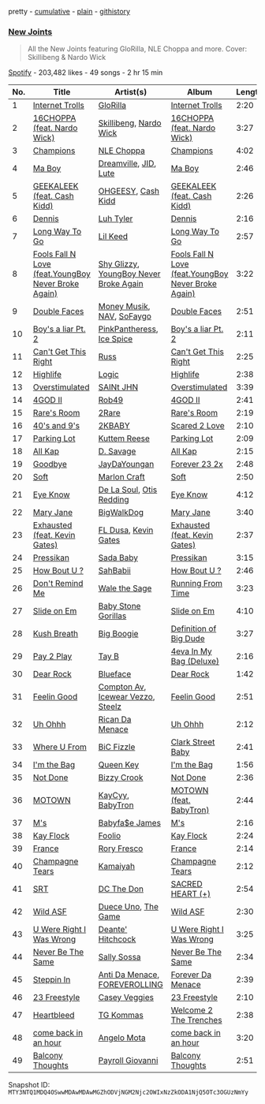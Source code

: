 pretty - [cumulative](/playlists/cumulative/37i9dQZF1DX4SrOBCjlfVi.md) - [plain](/playlists/plain/37i9dQZF1DX4SrOBCjlfVi) - [githistory](https://github.githistory.xyz/mackorone/spotify-playlist-archive/blob/main/playlists/plain/37i9dQZF1DX4SrOBCjlfVi)

### [New Joints](https://open.spotify.com/playlist/37i9dQZF1DX4SrOBCjlfVi)

> All the New Joints featuring GloRilla, NLE Choppa and more\. Cover: Skillibeng & Nardo Wick

[Spotify](https://open.spotify.com/user/spotify) - 203,482 likes - 49 songs - 2 hr 15 min

| No. | Title | Artist(s) | Album | Length |
|---|---|---|---|---|
| 1 | [Internet Trolls](https://open.spotify.com/track/5c2IvJeaFx4m2DmOR1iryD) | [GloRilla](https://open.spotify.com/artist/2qoQgPAilErOKCwE2Y8wOG) | [Internet Trolls](https://open.spotify.com/album/1T1BSzvHFyuHBJrUOH3QhR) | 2:20 |
| 2 | [16CHOPPA \(feat\. Nardo Wick\)](https://open.spotify.com/track/0QyisrAtBYGswf8KTJkkFV) | [Skillibeng](https://open.spotify.com/artist/5FkUhnHQ0KC63549LHHtst), [Nardo Wick](https://open.spotify.com/artist/0Njy6yR9LykNKYg9yE23QN) | [16CHOPPA \(feat\. Nardo Wick\)](https://open.spotify.com/album/3oRxb1TVeDnj7XdvPa7eZk) | 3:27 |
| 3 | [Champions](https://open.spotify.com/track/7ezboaARv4FY1k0WFoINWC) | [NLE Choppa](https://open.spotify.com/artist/0ErzCpIMyLcjPiwT4elrtZ) | [Champions](https://open.spotify.com/album/59YcRgHMJ2jyNEv7kR12rn) | 4:02 |
| 4 | [Ma Boy](https://open.spotify.com/track/1kn9JsBWIw6qREhDWw0lKb) | [Dreamville](https://open.spotify.com/artist/1iNqsUDUraNWrj00bqssQG), [JID](https://open.spotify.com/artist/6U3ybJ9UHNKEdsH7ktGBZ7), [Lute](https://open.spotify.com/artist/75WcpJKWXBV3o3cfluWapK) | [Ma Boy](https://open.spotify.com/album/0UqZZstwaKzBuNLXPZANxa) | 2:46 |
| 5 | [GEEKALEEK \(feat\. Cash Kidd\)](https://open.spotify.com/track/2f9JzwRy6Ofr5ixvN0ojKt) | [OHGEESY](https://open.spotify.com/artist/3ppQEG71r7jVpI8RudzycF), [Cash Kidd](https://open.spotify.com/artist/26qmuJTgE3g67pPClBQ3Iu) | [GEEKALEEK \(feat\. Cash Kidd\)](https://open.spotify.com/album/37Vw00Rrpb0klzR4Tez4bo) | 2:26 |
| 6 | [Dennis](https://open.spotify.com/track/2gGMDFXw9d4IRM06cdZ2et) | [Luh Tyler](https://open.spotify.com/artist/1K15GRZZATsCJyGJ4bYiEz) | [Dennis](https://open.spotify.com/album/6ypJpUZrayAtN25CvGngsP) | 2:16 |
| 7 | [Long Way To Go](https://open.spotify.com/track/2Byc1LTfTpxgn8WOyLMuOR) | [Lil Keed](https://open.spotify.com/artist/3uJx5SnOM59Li7lCxA3b29) | [Long Way To Go](https://open.spotify.com/album/1wACKr1ONK3i1w4eHML0yA) | 2:57 |
| 8 | [Fools Fall N Love \(feat.YoungBoy Never Broke Again\)](https://open.spotify.com/track/0SflkMqNJi87xQnbfOcZ36) | [Shy Glizzy](https://open.spotify.com/artist/1DvtabXAjfrMihPP6JQdHs), [YoungBoy Never Broke Again](https://open.spotify.com/artist/7wlFDEWiM5OoIAt8RSli8b) | [Fools Fall N Love \(feat.YoungBoy Never Broke Again\)](https://open.spotify.com/album/0ltJlAUpxDZunfWQmFFrMp) | 3:22 |
| 9 | [Double Faces](https://open.spotify.com/track/4uJ7fjPKqeVR7csKvZ6gKJ) | [Money Musik](https://open.spotify.com/artist/0Y5Wgx4aNU8Jm4T9OxI22o), [NAV](https://open.spotify.com/artist/7rkW85dBwwrJtlHRDkJDAC), [SoFaygo](https://open.spotify.com/artist/2SJhf6rTOU53g8yBdAjPby) | [Double Faces](https://open.spotify.com/album/0bmntJu7RSvMq0hrVoOWOJ) | 2:51 |
| 10 | [Boy's a liar Pt\. 2](https://open.spotify.com/track/6AQbmUe0Qwf5PZnt4HmTXv) | [PinkPantheress](https://open.spotify.com/artist/78rUTD7y6Cy67W1RVzYs7t), [Ice Spice](https://open.spotify.com/artist/3LZZPxNDGDFVSIPqf4JuEf) | [Boy's a liar Pt\. 2](https://open.spotify.com/album/6cVfHBcp3AdpYY0bBglkLN) | 2:11 |
| 11 | [Can't Get This Right](https://open.spotify.com/track/2u38tTBCk0OBbjLBM9GoBU) | [Russ](https://open.spotify.com/artist/1z7b1Pr1rSlvWRzsW3HOrS) | [Can't Get This Right](https://open.spotify.com/album/6OQg7gd7Y0E6f8Gp8LQ1uN) | 2:25 |
| 12 | [Highlife](https://open.spotify.com/track/5Tg9jKR0KWPD6zDXfej4fx) | [Logic](https://open.spotify.com/artist/4xRYI6VqpkE3UwrDrAZL8L) | [Highlife](https://open.spotify.com/album/3ougtWVAzlkKT3hc1xajmy) | 2:38 |
| 13 | [Overstimulated](https://open.spotify.com/track/2iVENndojUZAqtTt1XNN1D) | [SAINt JHN](https://open.spotify.com/artist/0H39MdGGX6dbnnQPt6NQkZ) | [Overstimulated](https://open.spotify.com/album/4y2FzBbOg0AdaL752vGD4y) | 3:39 |
| 14 | [4GOD II](https://open.spotify.com/track/0AypHPJVKS6aN54zs1UZNc) | [Rob49](https://open.spotify.com/artist/1jBoSSrbz9n4ehQWA4cZgB) | [4GOD II](https://open.spotify.com/album/5pgNt5QUGCJdDeux6gATIS) | 2:41 |
| 15 | [Rare's Room](https://open.spotify.com/track/5NMwkU694dCYy5pSVkYJuN) | [2Rare](https://open.spotify.com/artist/2GRDbUJRZwKzeiwxrjJdmQ) | [Rare's Room](https://open.spotify.com/album/0CSMS09vHwUQ2KeDJ3mKi3) | 2:19 |
| 16 | [40's and 9's](https://open.spotify.com/track/0IHuPPm9dUDndDx1HD58M3) | [2KBABY](https://open.spotify.com/artist/4mkjpWbFO45SyaHiM9GOVE) | [Scared 2 Love](https://open.spotify.com/album/1OwbPJN3snUpPfxbGSPvM4) | 2:10 |
| 17 | [Parking Lot](https://open.spotify.com/track/2DhGDCZoUjyTyDh4SEXh8K) | [Kuttem Reese](https://open.spotify.com/artist/23vk8FQSjesEtpErniqki4) | [Parking Lot](https://open.spotify.com/album/2vUUncji6W1GanfV2pHJKb) | 2:09 |
| 18 | [All Kap](https://open.spotify.com/track/3rLIFJmJNoDWd43ayQHCEo) | [D\. Savage](https://open.spotify.com/artist/6FqXAd1hQl7vVdIQ3hhtgc) | [All Kap](https://open.spotify.com/album/5HQhBlJruqE9rLTGDxz7ON) | 2:15 |
| 19 | [Goodbye](https://open.spotify.com/track/5FaVpZEBZKGGYIMsVyBiVu) | [JayDaYoungan](https://open.spotify.com/artist/0E3pLs4jXz9tDQGY8m1A1d) | [Forever 23 2x](https://open.spotify.com/album/4pTWt5Fl7H3xcxavhRxL9X) | 2:48 |
| 20 | [Soft](https://open.spotify.com/track/6cuBPaQqwtELXv7sZiXCHe) | [Marlon Craft](https://open.spotify.com/artist/7MigDh04CCntQbsBvugEmb) | [Soft](https://open.spotify.com/album/2N3cKmmU4n0FCiE19xKiJF) | 2:50 |
| 21 | [Eye Know](https://open.spotify.com/track/4sDXEltU35xgga78VFvmJe) | [De La Soul](https://open.spotify.com/artist/1Z8ODXyhEBi3WynYw0Rya6), [Otis Redding](https://open.spotify.com/artist/60df5JBRRPcnSpsIMxxwQm) | [Eye Know](https://open.spotify.com/album/22t2IibRXLtbyPriEJgm41) | 4:12 |
| 22 | [Mary Jane](https://open.spotify.com/track/36vV3s25myQTEhRJIqzSz9) | [BigWalkDog](https://open.spotify.com/artist/5RivQkx7CAT7TSVFJKvbDz) | [Mary Jane](https://open.spotify.com/album/4gzjx1UbhuVa5bgLFg0m8O) | 3:40 |
| 23 | [Exhausted \(feat\. Kevin Gates\)](https://open.spotify.com/track/0tqyIjrOmExO9gami8xcu1) | [FL Dusa](https://open.spotify.com/artist/1l39BupEDqsioWGVDXluVG), [Kevin Gates](https://open.spotify.com/artist/1gPhS1zisyXr5dHTYZyiMe) | [Exhausted \(feat\. Kevin Gates\)](https://open.spotify.com/album/4gTqOoZiGwduER0dqgPdJo) | 2:37 |
| 24 | [Pressikan](https://open.spotify.com/track/2N0wDFXjS97UybI2ellIEu) | [Sada Baby](https://open.spotify.com/artist/2JSwnwAT1BupAQkhqcRCUw) | [Pressikan](https://open.spotify.com/album/69eXw40A8AqpBED1daHzYj) | 3:15 |
| 25 | [How Bout U ?](https://open.spotify.com/track/3z2Q7d7Dt85Y7OiAQBjBvj) | [SahBabii](https://open.spotify.com/artist/7GuUYiGZOzQwq4L6gAfy1T) | [How Bout U ?](https://open.spotify.com/album/6LKDLRvYCdKJnQFJq1FD8t) | 2:46 |
| 26 | [Don't Remind Me](https://open.spotify.com/track/55KBOq8fdOWrYWYWBCKxLh) | [Wale the Sage](https://open.spotify.com/artist/4alndwWPbM9ApMYLjg19oD) | [Running From Time](https://open.spotify.com/album/38KIbLeS8hv57czsB0REq7) | 3:23 |
| 27 | [Slide on Em](https://open.spotify.com/track/6GVsHIiHLDscRRS8d9T2Ya) | [Baby Stone Gorillas](https://open.spotify.com/artist/0jAP1TzUaPmRmcB5j1FMs3) | [Slide on Em](https://open.spotify.com/album/1yI7bavq7KIEJbZRRsAadg) | 4:10 |
| 28 | [Kush Breath](https://open.spotify.com/track/5ZqID8cprxW0DLix4P3OiR) | [Big Boogie](https://open.spotify.com/artist/372IgXgnCt4wlfumrMTIOs) | [Definition of Big Dude](https://open.spotify.com/album/07cebs6wHlKpneWtSKa0d8) | 3:27 |
| 29 | [Pay 2 Play](https://open.spotify.com/track/55EUd4JKBvVdzqqja0SvYZ) | [Tay B](https://open.spotify.com/artist/1bPS827zEKbtWhNcWUMTpO) | [4eva In My Bag \(Deluxe\)](https://open.spotify.com/album/2w7oPQogQpX0YVGOqvmTCm) | 2:16 |
| 30 | [Dear Rock](https://open.spotify.com/track/1sMAOMzTDRcFfUuyldnRzl) | [Blueface](https://open.spotify.com/artist/3Fl1V19tmjt57oBdxXKAjJ) | [Dear Rock](https://open.spotify.com/album/320avnElMWuibtnjIf1IvS) | 1:42 |
| 31 | [Feelin Good](https://open.spotify.com/track/5r1XV3ST0QQclqKpFobHRR) | [Compton Av](https://open.spotify.com/artist/4ifWa8uYjvbxB4ouf9XbW5), [Icewear Vezzo](https://open.spotify.com/artist/1ZbmerOthZbxz5eR3c9Mn1), [Steelz](https://open.spotify.com/artist/0xG8uG9nzLyuwoVIPF0xiM) | [Feelin Good](https://open.spotify.com/album/09nMQDiDFUF3wL0MO5Tkle) | 2:51 |
| 32 | [Uh Ohhh](https://open.spotify.com/track/2Mj6dY4if9Utm2PONcFJ9O) | [Rican Da Menace](https://open.spotify.com/artist/1JfDtCRGqUvGFKaevDPrHY) | [Uh Ohhh](https://open.spotify.com/album/3oLpVsCNrXzenMpK6NYy1a) | 2:12 |
| 33 | [Where U From](https://open.spotify.com/track/7La3vkQJ8Jb5CyuymXFNTR) | [BiC Fizzle](https://open.spotify.com/artist/55zZKMiLQNwu6unkKc8J4y) | [Clark Street Baby](https://open.spotify.com/album/0IIx3duVO5PY0gdAelTann) | 2:41 |
| 34 | [I'm the Bag](https://open.spotify.com/track/5hLTaD7ZuEtDOkfETWkhlD) | [Queen Key](https://open.spotify.com/artist/3IhYHKVt0Q9vxCCwiCHahR) | [I'm the Bag](https://open.spotify.com/album/1m2gjLVruReTBQgtFAYrFR) | 1:56 |
| 35 | [Not Done](https://open.spotify.com/track/3CIbNHRrvqjgmWBCKe7bb8) | [Bizzy Crook](https://open.spotify.com/artist/3IE9OtMFMZFj8CEgflFlPw) | [Not Done](https://open.spotify.com/album/00UOEFTRkKG1nvtD5Gh0pC) | 2:36 |
| 36 | [MOTOWN](https://open.spotify.com/track/1Eo01Bnj04mLVrBpwpCWaQ) | [KayCyy](https://open.spotify.com/artist/7gmVTgaiN0gpDJKvTHPTRL), [BabyTron](https://open.spotify.com/artist/0sKsReKseslDlhxmbN6wLk) | [MOTOWN \(feat\. BabyTron\)](https://open.spotify.com/album/5xcoC6VNSy4dfNIYGPMJQm) | 2:44 |
| 37 | [M's](https://open.spotify.com/track/3TZKsnokreDE2XnZL3Lprh) | [Babyfa$e James](https://open.spotify.com/artist/7lKBs2XWGCUiQDCvDo85U8) | [M's](https://open.spotify.com/album/1vT26SBXuPg7oLFizMWtQq) | 2:16 |
| 38 | [Kay Flock](https://open.spotify.com/track/2q7XpAET7LS8yI3uCvl15m) | [Foolio](https://open.spotify.com/artist/79mgHJytm385Muv7GfaneD) | [Kay Flock](https://open.spotify.com/album/5B2UOuQEKg89OVHPTsQ0Su) | 2:24 |
| 39 | [France](https://open.spotify.com/track/65Gf1uF8aFtsIPQ8S9EvL9) | [Rory Fresco](https://open.spotify.com/artist/2R7Qt4vj8nbZzPDGv8sTqv) | [France](https://open.spotify.com/album/6dbddqE1Mc5Mao0hlyUDq9) | 2:14 |
| 40 | [Champagne Tears](https://open.spotify.com/track/68KMtOaV3uxUc639uTCoSw) | [Kamaiyah](https://open.spotify.com/artist/3XVpDdKav6C6zwlDXPhMEO) | [Champagne Tears](https://open.spotify.com/album/0KljOvQxT7RwZqJ8TdM9Py) | 2:12 |
| 41 | [SRT](https://open.spotify.com/track/2xcQO4qMx28LpZM1Lwc1Ev) | [DC The Don](https://open.spotify.com/artist/3YYbAExunnHv5pW7GUZefk) | [SACRED HEART \(+\)](https://open.spotify.com/album/6Vhs2FuKpGhZ8Cl82watrF) | 2:54 |
| 42 | [Wild ASF](https://open.spotify.com/track/4Q8QYInISjCTYQXVpy29iN) | [Duece Uno](https://open.spotify.com/artist/1PdCdnAjBXPeCFhBMlhjBt), [The Game](https://open.spotify.com/artist/0NbfKEOTQCcwd6o7wSDOHI) | [Wild ASF](https://open.spotify.com/album/6ozSqsjmFAuBi7B3GPJ8xJ) | 2:30 |
| 43 | [U Were Right I Was Wrong](https://open.spotify.com/track/1nIk7S4WMKe1euVYr64uOA) | [Deante' Hitchcock](https://open.spotify.com/artist/5REHfa3YDopGOzrxwTsPvH) | [U Were Right I Was Wrong](https://open.spotify.com/album/5Wuad3ehO2xCo87cx1iLLo) | 3:25 |
| 44 | [Never Be The Same](https://open.spotify.com/track/5BbfqZHHauLez8y5ObpsIK) | [Sally Sossa](https://open.spotify.com/artist/58q28H7IgX06YXkPvUtGgR) | [Never Be The Same](https://open.spotify.com/album/5jEPnZgessPxmFVkBvlU7B) | 2:34 |
| 45 | [Steppin In](https://open.spotify.com/track/1Ak40ZzMASE9ff66dNn92v) | [Anti Da Menace](https://open.spotify.com/artist/7jkEdcZtIMWXlEM5sgZ2uK), [FOREVEROLLING](https://open.spotify.com/artist/1rwmUxDoyaaDQkBGgzLv1F) | [Forever Da Menace](https://open.spotify.com/album/7ul8LU2LROi8NKcKboLkQV) | 2:39 |
| 46 | [23 Freestyle](https://open.spotify.com/track/1ZRlTZT0h0e6kw2sp5avIT) | [Casey Veggies](https://open.spotify.com/artist/0uFc6StTmJBvdHPZFDkdJy) | [23 Freestyle](https://open.spotify.com/album/43aLpxH4lSekSX4DMxlchQ) | 2:10 |
| 47 | [Heartbleed](https://open.spotify.com/track/5ygmoEDu47iWuODWLfxIP8) | [TG Kommas](https://open.spotify.com/artist/0QtTAKI96I6w8ByQIY3QQv) | [Welcome 2 The Trenches](https://open.spotify.com/album/73tDruYotdetPttfbiz8LD) | 2:38 |
| 48 | [come back in an hour](https://open.spotify.com/track/5VAiWBRH4g2DjhRvgLYIz0) | [Angelo Mota](https://open.spotify.com/artist/1PpFka2STGQ57kJcgYBgEF) | [come back in an hour](https://open.spotify.com/album/7wignx7wlVahDP1USu0gbC) | 3:20 |
| 49 | [Balcony Thoughts](https://open.spotify.com/track/5rhfgRGnNViweOWqmQxAsa) | [Payroll Giovanni](https://open.spotify.com/artist/6q2peHL8h2vUGvWNbsIjii) | [Balcony Thoughts](https://open.spotify.com/album/2mKXoABuXnaBXz4BP739Co) | 2:51 |

Snapshot ID: `MTY3NTQ1MDQ4OSwwMDAwMDAwMGZhODVjNGM2Njc2OWIxNzZkODA1NjQ5OTc3OGUzNmYy`
